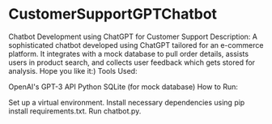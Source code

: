 # CustomerSupportGPTChatbot
Chatbot Development using ChatGPT for Customer Support
Description:
A sophisticated chatbot developed using ChatGPT tailored for an e-commerce platform. It integrates with a mock database to pull order details, assists users in product search, and collects user feedback which gets stored for analysis. Hope you like it:)
Tools Used:

OpenAI's GPT-3 API
Python
SQLite (for mock database)
How to Run:

Set up a virtual environment.
Install necessary dependencies using pip install requirements.txt.
Run chatbot.py.
